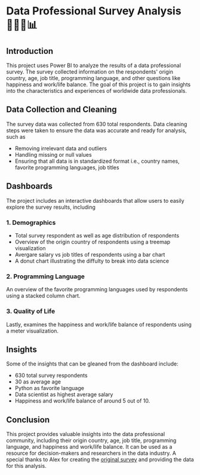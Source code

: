 # Data Professional Survey Analysis 🧑🏻‍💻📊

## Introduction

This project uses Power BI to analyze the results of a data professional survey. The survey collected information on the respondents' origin country, age, job title, programming language, and other questions like happiness and work/life balance. The goal of this project is to gain insights into the characteristics and experiences of worldwide data professionals.

## Data Collection and Cleaning

The survey data was collected from 630 total respondents. Data cleaning steps were taken to ensure the data was accurate and ready for analysis, such as

- Removing irrelevant data and outliers
- Handling missing or null values
- Ensuring that all data is in standardized format i.e., country names, favorite programming languages, job titles

## Dashboards
The project includes an interactive dashboards that allow users to easily explore the survey results, including

### 1. Demographics
- Total survey respondent as well as age distribution of respondents
- Overview of the origin country of respondents using a treemap visualization
- Avergare salary vs job titles of respondents using a bar chart
- A donut chart illustrating the diffulty to break into data science

### 2. Programming Language
An overview of the favorite programming languages used by respondents using a stacked column chart.

### 3. Quality of Life
Lastly, examines the happiness and work/life balance of respondents using a meter visualization.

## Insights
Some of the insights that can be gleaned from the dashboard include:
- 630 total survey respondents
- 30 as average age
- Python as favorite language
- Data scientist as highest average salary
- Happiness and work/life balance of around 5 out of 10.

## Conclusion
This project provides valuable insights into the data professional community, including their origin country, age, job title, programming language, and happiness and work/life balance. It can be used as a resource for decision-makers and researchers in the data industry. A special thanks to Alex for creating the [original survey](https://github.com/AlexTheAnalyst/Power-BI/blob/main/Power%20BI%20-%20Final%20Project.xlsx) and providing the data for this analysis.

